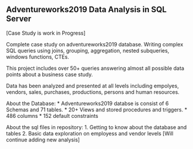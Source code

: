 ## Adventureworks2019 Data Analysis in SQL Server

[Case Study is work in Progress]

Complete case study on adventureworks2019 database. Writing complex SQL queries using  joins, grouping, aggregation, nested subqueries, windows functions, CTEs.

This project includes over 50+ queries answering almost all possible data points about a business case study.   

Data has been analyzed and presented at all levels including empolyes, vendors, sales, purchases, productions, persons and human resources. 

About the Database:
	* Adventureworks2019 databse is consist of 6 Schemas and 71 tables.
	* 20+ Views and stored procedures and triggers.
	* 486 columns 
	* 152 default constraints 

About the sql files in repository:
	1. Getting to know about the database and tables
	2. Basic data exploration on employess and vendor levels
	[Will continue adding new analysis]
